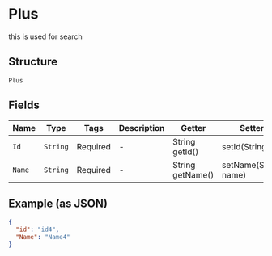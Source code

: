 
# Plus

this is used for search

## Structure

`Plus`

## Fields

| Name | Type | Tags | Description | Getter | Setter |
|  --- | --- | --- | --- | --- | --- |
| `Id` | `String` | Required | - | String getId() | setId(String id) |
| `Name` | `String` | Required | - | String getName() | setName(String name) |

## Example (as JSON)

```json
{
  "id": "id4",
  "Name": "Name4"
}
```

